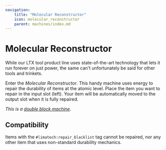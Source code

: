 ```yaml
---
navigation:
    title: "Molecular Reconstructor"
    icon: molecular_reconstructor
    parent: machines/index.md
---
```


# Molecular Reconstructor

<GameScene zoom={4} interactive={true}>
<Block id="molecular_reconstructor" p:half="upper" />
<Block id="molecular_reconstructor" p:half="lower" y="-1" />
</GameScene>

While our LTX tool product line uses state-of-the-art technology that lets it run forever on just power, the same can't
unfortunately be said for other tools and trinkets.

Enter the *Molecular Reconstructor*. This handy machine uses energy to repair the durability of items at the atomic level.
Place the item you want to repair in the input slot (left). Your item will be automatically moved to the output slot when
it is fully repaired.

*This is a [double block machine](double_block_machines.md)*.

## Compatibility
Items with the `#limatech:repair_blacklist` tag cannot be repaired, nor any other item that uses non-standard durability
mechanics.